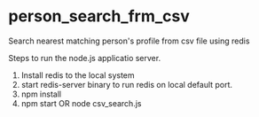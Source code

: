 # person_search_frm_csv
Search nearest matching person's profile from csv file using redis



Steps to run the node.js applicatio server.
1) Install redis to the local system
2) start redis-server binary to run redis on local default port.
3) npm install
3) npm start OR node csv_search.js

